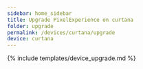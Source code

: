 ```yaml
---
sidebar: home_sidebar
title: Upgrade PixelExperience on curtana
folder: upgrade
permalink: /devices/curtana/upgrade
device: curtana
---
```

{% include templates/device_upgrade.md %}
